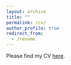 ```yaml
---
layout: archive
title: ""
permalink: /cv/
author_profile: true
redirect_from:
  - /resume
---
```


Please find my CV [here](https://panitsasi.github.io/files/cv.pdf).